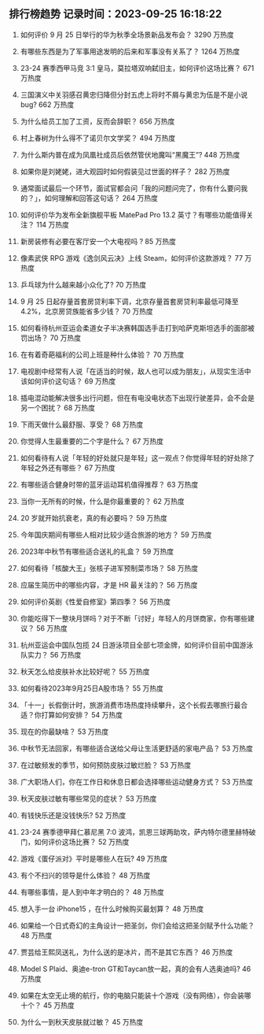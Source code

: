 
## 排行榜趋势 记录时间：2023-09-25 16:18:22
  
  1. 如何评价 9 月 25 日举行的华为秋季全场景新品发布会？ 3290 万热度
    
  2. 有哪些东西是为了军事用途发明的后来和军事没有关系了？ 1264 万热度
    
  3. 23-24 赛季西甲马竞 3:1 皇马，莫拉塔双响弑旧主，如何评价这场比赛？ 671 万热度
    
  4. 三国演义中关羽感召黄忠归降但分封五虎上将时不屑与黄忠为伍是不是小说bug? 662 万热度
    
  5. 为什么给员工加了工资，反而会辞职？ 656 万热度
    
  6. 村上春树为什么得不了诺贝尔文学奖？ 494 万热度
    
  7. 为什么斯内普在成为凤凰社成员后依然管伏地魔叫“黑魔王”? 448 万热度
    
  8. 如果你是刘姥姥，进大观园时如何假装见过世面的样子？ 282 万热度
    
  9. 通常面试最后一个环节，面试官都会问「我的问题问完了，你有什么要问我的？」，如何理解和回答这句话？ 264 万热度
    
  10. 如何评价华为发布全新旗舰平板 MatePad Pro 13.2 英寸？有哪些功能值得关注？ 114 万热度
    
  11. 新房装修有必要在客厅安一个大电视吗 ? 85 万热度
    
  12. 像素武侠 RPG 游戏《逸剑风云决》上线 Steam，如何评价这款游戏？ 77 万热度
    
  13. 乒乓球为什么越来越小众化了? 70 万热度
    
  14. 9 月 25 日起存量首套房贷利率下调，北京存量首套房贷利率最低可降至4.2%，北京房贷族能省多少钱？ 70 万热度
    
  15. 如何看待杭州亚运会柔道女子半决赛韩国选手击打到哈萨克斯坦选手的面部被罚出场？ 70 万热度
    
  16. 在有着奇葩福利的公司上班是种什么体验？ 70 万热度
    
  17. 电视剧中经常有人说「在适当的时候，敌人也可以成为朋友」，从现实生活中该如何评价这句话？ 69 万热度
    
  18. 插电混动能解决很多出行问题，但在有电没电状态下出现行驶差异，会不会是另一个困扰？ 68 万热度
    
  19. 下雨天做什么最舒服、享受？ 68 万热度
    
  20. 你觉得人生最重要的二个字是什么？ 67 万热度
    
  21. 如何看待有人说「年轻的好处就只是年轻」这一观点？你觉得年轻的好处除了年轻之外还有哪些？ 67 万热度
    
  22. 有哪些适合健身时带的蓝牙运动耳机值得推荐？ 63 万热度
    
  23. 当你一无所有的时候，什么是你最重要的？ 62 万热度
    
  24. 20 岁就开始抗衰老，真的有必要吗？ 59 万热度
    
  25. 今年国庆期间有哪些人相对比较少适合旅游的地方？ 59 万热度
    
  26. 2023年中秋节有哪些适合送礼的礼盒？ 59 万热度
    
  27. 如何看待「核酸大王」张核子进军预制菜市场？ 58 万热度
    
  28. 应届生简历中的哪些内容，才是 HR 最关注的？ 56 万热度
    
  29. 如何评价英剧《性爱自修室》第四季？ 56 万热度
    
  30. 你能吃得下一整块月饼吗？对于不断「讨好」年轻人的月饼商家，你有哪些建议？ 56 万热度
    
  31. 杭州亚运会中国队包揽 24 日游泳项目全部七项金牌，如何评价目前中国游泳队实力？ 56 万热度
    
  32. 秋天怎么给皮肤补水比较好呢？ 55 万热度
    
  33. 如何看待2023年9月25日A股市场？ 55 万热度
    
  34. 「十一」长假倒计时，旅游消费市场热度持续攀升，这个长假去哪旅行最合适？你打算如何安排？ 54 万热度
    
  35. 现在的你最缺啥？ 53 万热度
    
  36. 中秋节无法回家，有哪些适合送给父母让生活更舒适的家电产品？ 53 万热度
    
  37. 在过敏频发的季节，如何预防皮肤过敏烂脸？ 53 万热度
    
  38. 广大职场人们，你在工作日和休息日都会选择哪些运动健身方式？ 53 万热度
    
  39. 秋天皮肤过敏有哪些常见的症状？ 53 万热度
    
  40. 有钱快乐还是没钱快乐? 52 万热度
    
  41. 23-24 赛季德甲拜仁慕尼黑 7:0 波鸿，凯恩三球两助攻，萨内特尔德里赫特破门，如何评价这场比赛？ 52 万热度
    
  42. 游戏《蛋仔派对》平时是哪些人在玩? 49 万热度
    
  43. 有个不扫兴的领导是什么体验？ 48 万热度
    
  44. 有哪些事情，是人到中年才明白的？ 48 万热度
    
  45. 想入手一台 iPhone15 ，在什么时候购买最划算？ 48 万热度
    
  46. 如果给一个日式奇幻的主角设计一把圣剑，你们会给这把圣剑赋予什么功能？ 48 万热度
    
  47. 贾芸给王熙凤送礼，为什么送的是冰片，而不是其它东西？ 46 万热度
    
  48. Model S Plaid、奥迪e-tron GT和Taycan放一起，真的会有人选奥迪吗? 46 万热度
    
  49. 如果在太空无止境的航行，你的电脑只能装十个游戏（没有网络），你会装哪十个？ 45 万热度
    
  50. 为什么一到秋天皮肤就过敏？ 45 万热度
    